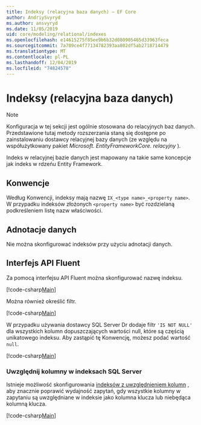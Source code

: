 ```yaml
---
title: Indeksy (relacyjna baza danych) — EF Core
author: AndriySvyryd
ms.author: ansvyryd
ms.date: 11/05/2019
uid: core/modeling/relational/indexes
ms.openlocfilehash: e14615275f85ee9b6b32d080905465d33963feca
ms.sourcegitcommit: 7a709ce4f77134782393aa802df5ab2718714479
ms.translationtype: MT
ms.contentlocale: pl-PL
ms.lasthandoff: 12/04/2019
ms.locfileid: "74824578"
---
```

# <a name="indexes-relational-database"></a>Indeksy (relacyjna baza danych)

> [!NOTE]  
> Konfiguracja w tej sekcji jest ogólnie stosowana do relacyjnych baz danych. Przedstawione tutaj metody rozszerzania staną się dostępne po zainstalowaniu dostawcy relacyjnej bazy danych (ze względu na współużytkowany pakiet *Microsoft. EntityFrameworkCore. relacyjny* ).

Indeks w relacyjnej bazie danych jest mapowany na takie same koncepcje jak indeks w rdzeńu Entity Framework.

## <a name="conventions"></a>Konwencje

Według Konwencji, indeksy mają nazwę `IX_<type name>_<property name>`. W przypadku indeksów złożonych `<property name>` być rozdzielaną podkreśleniem listę nazw właściwości.

## <a name="data-annotations"></a>Adnotacje danych

Nie można skonfigurować indeksów przy użyciu adnotacji danych.

## <a name="fluent-api"></a>Interfejs API Fluent

Za pomocą interfejsu API Fluent można skonfigurować nazwę indeksu.

[!code-csharp[Main](../../../../samples/core/Modeling/FluentAPI/Relational/IndexName.cs?name=Model&highlight=9)]

Można również określić filtr.

[!code-csharp[Main](../../../../samples/core/Modeling/FluentAPI/Relational/IndexFilter.cs?name=Model&highlight=9)]

W przypadku używania dostawcy SQL Server Dr dodaje filtr `'IS NOT NULL'` dla wszystkich kolumn dopuszczających wartości null, które są częścią unikatowego indeksu. Aby zastąpić tę Konwencję, możesz podać wartość `null`.

[!code-csharp[Main](../../../../samples/core/Modeling/FluentAPI/Relational/IndexNoFilter.cs?name=Model&highlight=10)]

### <a name="include-columns-in-sql-server-indexes"></a>Uwzględnij kolumny w indeksach SQL Server

Istnieje możliwość skonfigurowania [indeksów z uwzględnieniem kolumn](https://docs.microsoft.com/sql/relational-databases/indexes/create-indexes-with-included-columns) , aby znacznie poprawić wydajność zapytań, gdy wszystkie kolumny w zapytaniu są uwzględniane w indeksie jako kolumna klucza lub niebędąca kolumną klucza.

[!code-csharp[Main](../../../../samples/core/Modeling/FluentAPI/Relational/IndexInclude.cs?name=Model)]
